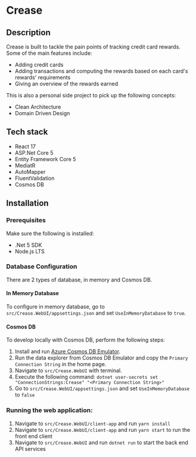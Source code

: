 # Crease

## Description
Crease is built to tackle the pain points of tracking credit card rewards. Some of the main features include:
- Adding credit cards
- Adding transactions and computing the rewards based on each card's rewards' requirements
- Giving an overview of the rewards earned

This is also a personal side project to pick up the following concepts:
- Clean Architecture
- Domain Driven Design

## Tech stack
- React 17
- ASP.Net Core 5
- Entity Framework Core 5
- MediatR
- AutoMapper
- FluentValidation
- Cosmos DB

## Installation
### Prerequisites
Make sure the following is installed:

- .Net 5 SDK
- Node.js LTS

### Database Configuration
There are 2 types of database, in memory and Cosmos DB.

#### In Memory Database
To configure in memory database, go to `src/Crease.WebUI/appsettings.json` and set `UseInMemoryDatabase` to `true`.

#### Cosmos DB
To develop locally with Cosmos DB, perform the following steps:

1. Install and run [Azure Cosmos DB Emulator](https://aka.ms/cosmosdb-emulator).
2. Run the data explorer from Cosmos DB Emulator and copy the `Primary Connection String` in the home page.
3. Navigate to `src/Crease.WebUI` with terminal.
4. Execute the following command: `dotnet user-secrets set "ConnectionStrings:Crease" "<Primary Connection String>"`
5. Go to `src/Crease.WebUI/appsettings.json` and set `UseInMemoryDatabase` to `false`

### Running the web application:

1. Navigate to `src/Crease.WebUI/client-app` and run `yarn install`
2. Navigate to `src/Crease.WebUI/client-app` and run `yarn start` to run the front end client
3. Navigate to `src/Crease.WebUI` and run `dotnet run` to start the back end API services

